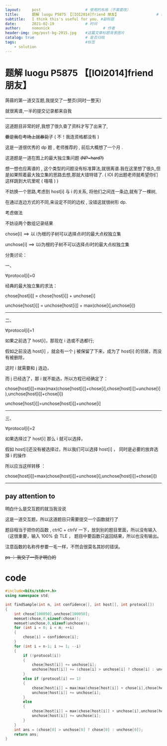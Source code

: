 ```yaml
---
layout:     post   				    # 使用的布局（不需要改）
title:      题解 luogu P5875 【[IOI2014]friend 朋友】 				# 标题 
subtitle:   I think this's useful for you. #副标题
date:       2021-02-19 				# 时间
author:     nomonick 						# 作者
header-img: img/post-bg-2015.jpg 	#这篇文章标题背景图片
catalog: true 						# 是否归档
tags:								#标签
    - solution
---
```

# 题解 luogu P5875 【[IOI2014]friend 朋友】

蒟蒻的第一道交互题,我提交了一整页(同时一整天)

就很离谱,一半的提交记录都来自我

----

这道题目非常的好,我想了很久查了资料才写了出来了,

~~要是我在考场上就暴毙了~~ ( 不！我连资格都没有 )

这是一道很优秀的 dp 题 , 老师推荐的 , 前后大概想了一个月 .

这道题是一道在图上的最大独立集问题 ~~(NP−hard?)~~

想一想也应离谱的 , 这个类型的问题没有标准算法,就很离谱.我在这里想了很久,但是如果照着最大独立集的思路去想,那就大错特错了. ( IOI 的出题老师就希望你们这样跳到大坑里呢 ( 嘻嘻 ) )

不妨换一个思路,考虑到 host[i] 与 i 的关系, 将他们之间连一条边,就有了一棵树,

在通过连边方式的不同,来设定不同的边权 , 没错这就很树形 dp.

考虑做法

不妨设两个数组记录结果

chose[i]  ⟹  以 i为根的子树可以选择点i时的最大点权独立集

unchose[i]  ⟹  以i为根的子树不可以选择点i时的最大点权独立集

分类讨论：

一、

∀protocol[i]=0

经典的最大独立集的求法：

chose[host[i]] = chose[host[i]] + unchose[i]

unchose[host[i]] = unchose[host[i]] + max(chose[i],unchose[i])

---

二、

∀protocol[i]=1

如果之前选了 host[i]，那现在 i 选或不选都行;

假如之前没选 host[i] ，就会有一个 j 被保留了下来，成为了 host[i] 的邻居，而没有被删除，

这时 i 就需要和 j 连边，

而 j 已经选了，那 i 就不能选，所以方程已经确定了：

chose[host[i]]=max⁡(max⁡(chose[host[i]]+chose[i],chose[host[i]]+unchose[i]),unchose[host[i]]+chose[i]) 

unchose[host[i]]=unchose[host[i]]+unchose[i]

---

三、

∀protocol[i]=2

如果选择过了 host[i] 那么 i 就可以选择，

假如 host[i]还没有被选择过，所以我们可以选择 host[i] ， 同时是必要的放弃选择 i 的操作

所以应当这样转移 ：

chose[host[i]]=max⁡(chose[host[i]]+unchose[i],unchose[host[i]]+chose[i])

---

## pay attention to

明白什么是交互题的就当我没说

这是一道交互题，所以这道题目只需要提交一个函数就行了

题目相当于把你的函数 , ctrlC + ctrlV 一下，放到别的题目里面，所以没有输入（这很重要，输入 100% 会 TLE ， 题目中要函数只返回结果，所以也没有输出。

注意函数的名称传参要一毛一样，不然会很莫名其妙的错误。

~~ps ： 我交了一页才明白的~~


# code 

```cpp
#include<bits/stdc++.h>
using namespace std;

int findSample(int n, int confidence[], int host[], int protocol[])
{
    int chose[100050],unchose[100050];
    memset(chose,0,sizeof(chose));
    memset(unchose,0,sizeof(unchose));
    for (int i = 0; i < n; ++i)
    {
        chose[i] = confidence[i];
    }
    for (int i = n-1; i >= 1; --i)
    {
        if (!protocol[i])
        {
            chose[host[i]] += unchose[i];
            unchose[host[i]] += (chose[i] > unchose[i] ? chose[i] : unchose[i]);
        }
        else if (protocol[i] == 1)
        {
            chose[host[i]] = max(max(chose[host[i]] + chose[i],chose[host[i]] + unchose[i]),unchose[host[i]] + chose[i]);
            unchose[host[i]] += unchose[i];
        }
        else 
        {
            chose[host[i]] = max(chose[host[i]] + unchose[i],unchose[host[i]] + chose[i]);
            unchose[host[i]] += unchose[i];
        }
    }
    int ans = (chose[0] > unchose[0] ? chose[0] : unchose[0]);
    return ans;
}
```

